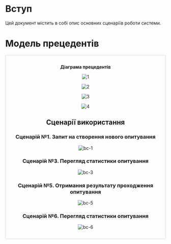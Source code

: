 # Вступ

Цей документ містить в собі опис основних сценаріїв роботи системи.

# Модель прецедентів

<center style="
    border-radius:4px;
    border: 1px solid #cfd7e6;
    box-shadow: 0 1px 3px 0 rgba(89,105,129,.05), 0 1px 1px 0 rgba(0,0,0,.025);
    padding: 1em;"
>

**Діаграма прецедентів**

![1](https://www.plantuml.com/plantuml/png/ZLExJkD05Etp5QDiiPMBR3P9iucoMcr9IOq6Pq0Hnexy40zH94OyEbFma10Iy0UM4qDa5ESNxlqZXZiGao516ScMVNJEcNlFt6bxFdVzODSg-LtV4YNsllviERRFlEwXQ5Rgp7GinsrkMjpSQS4D93ynWcV88MCuW2d4C88CZo6HNnEOO4GsmkumPLgYVsxwZilAS0ivzc6C0moL1i_AZ7jitHCk-o7audnES0KPRPDY7qEY_j_l2TTVIBw352Ro6S7Jcu3eQzpcsqlCBoGxXXUynX36a17_hysj0w_m9q7W2PDxWYG9Xge9cKACfr8SgHR-RLGqyeEiuf9wxUlKNnhr4KD8o3TLCJ8PyLGc5HRP5kgglX4r7SDGaLTm-Aqvt4DAUmzb716CljNMlcXpF8VnYhNNTRNKvNW2EHtRAWuDTIZqei4nWfxHelnrIEKy6mAZu-pPX5CL7xDKm8qbzDfYEi6paIdmwc9SfZxl7nX7BQhtaxs65Yu5t9RNIrxRLm00)

![2](https://www.plantuml.com/plantuml/png/XPBDIiD058NtVOgXNNUWwSv5AOYFu4wGePsTff8Vx39M11U281gN-WYnjbAZILxXt3Vo9WCc94CxYv3SUxupzoTJFr1U45vUz7g2Zve52q_qyOAKRb1WIn6j-aBvucHvfRr033GVfOmwzFLC-PhrRnGXfplasE0BMsJ8w57mPu4ThUWMQoGcM9cT7f-Fn42fqghbzCxqXiMVJKXWJJ672-JcZKNV_qvorF9unI-BCYGTZkAQwdBFLVs9_LuBxxJu9-pmGJ55egemPUA77f2MepdKWXntck12gWNSrmCjh7C-S_UFMZfcNsQ7m_dYsXrEoaGLDVSB6Sg9MSoHNWRQdVjrrh5b6t0JbpO3jZYe6DiLKtxo__a7)

![3](https://www.plantuml.com/plantuml/png/XL6nIWD14EtlAuQapa9IMeI0jQMr3CbYenUutKFBYm6r4onI2Vv252y6DEilpFoHpzq8AnncZhjXthptRdPsuZnNlhwyA0f2yDJFA-h9axIom_ic6scrwH4xEk6Ipsr5VOjWJeBQsIax2ycp1BsNhJPHkjC7aY1V06vqAQ-oJc1qEZq-6rAVEThyTNcKhRpeIXlI1TG1tm1WIIXo_zpA33j6MS3eu_UlXBJ-Vnw3v-29z4xQMBvZF7Hl3Sdd7jheAZSRfVtibpQOpQ_AmVYd5-548bERSTh6aRtsjfov8cld19DHCiQecr5Ca72ftm00)

![4](https://www.plantuml.com/plantuml/png/SoWkIImgAStDuKfCBialKb2wCE72tWiRBko-EErYquKT5tOfAIGMApZc9UPK5fSeAAS2GM8Y5vS249GMfoOd5gS2jIouiFN25g2cpHURBsm2qdilxBtOht1XtuNz5tPSR48M19iMwXnlgA2Sc0Wo2isaAK1D89CGfa3CmD2lPuYcSzA57M2Tkozi9Q3J2B_h2UWs1diU5YAwAVdbURfs81cGCDHf2dgbUdOGRrgbLfIavgKK8sIDyCeQOvDr09B0A080)


## Сценарії використання
  
### Сценарій №1. Запит на створення нового опитування

![bc-1](https://www.plantuml.com/plantuml/png/ZLJBRjDG4DtxAsO9KWl9XaMIHXMF1N_0jgMkG0eDIiC6UP4cecKH4LHLxeQs87xWgk0whLtx5sR-Y9cvla5n34waHD7ScNFEdNFixSFXpc3uuLtFw_dxGtZZx-pv0z2F9p-T_Vx145xtU_t1LgFHWCEt7_sjvfDkPxVxydchytYt2q-VRJRhUl423SPuZSREu3aQp75EOy1xD417DERJZ4OOSU6UPbBFf8I_C0FCR3TD1CDsr7B-f1CqTCJTSxp3US7yLGWneP36Kjy0_AQS4Vx66unej67LfKglixLCLp8d23GfvXpR1LTJLd5MY_6TEsEUJsZAoWoD2uJBrPi3JVXQEONqMRO4h3pZhvn6jJodkes4lj09OuMy-WBUq34ZdblQ5wyscwsLPO4mY5cVL4p2jUi5-zg-rKgyLDFS-c-5y5WzCZIY46zLeg9eJls3lIAudkS5PVC2RTIOwx_MYhs0kVDFd09CbmD14u056yRSC-FHEowBfCexFcfxGJbNGK4lJ7GcYHTeuOiNUX8N_xOsgzfSJYZKDQUOq4n6pB8neYLduCojF_e7Qb2srAdwYuYngX8-IOG4KeAYWgUgtlMvo5HokPKzq8CR6nOqvRpDD6eFsqx6LSLjQLH-DafoAopxZm6OhyaHB-V4Wlx0kQp2FjSBo5FPUt6rgKoc5CgKhh4o8dfZ2MR_VTlRvWppI_WF)

### Сценарій №3. Перегляд статистики опитування

![bc-3](https://www.plantuml.com/plantuml/png/hPFFIW9H5CRtynJt1I8ZQE6eIBNfCJH72im9dJRXOdJ0Df8WeQkig0SOJ57JgLSuvutwxfz1af69wCB0vSuvl-yxtzmfDhrImxkvgbarf-g92wTKSHf2BKjWvQfktHFdRirjv3EPZ6XUtZhvWwD2hbmuEytczii5SNooTvXMIuyKqfmc5EeUUg8P-pIZTrfndwQ2szoX4Cz2xHRqGGj1d_I5Wmu7ifCYYhYVglJATm2rAT8GepT2_ngyYJvFfSJ-fXoOlfY4IU0O71vAgzmJgd2EmXNtz1GyfCdVt3zleupg61mVpjSnAJ6nLFn0rW5-Zv0m023Q8K1Tp3CoQWCCC0Ks01XbbZ0hbJzMmSSnBmKONKmKWU-3kLJy3SwfLyoLiwpMzZTggJfrFzKkgxANll1s1UA3e3c5EcGXDH3vhsAofTgBEPd9ufPHsEJCmG--lRFZ3QA-hayGuo3n7jWxnWKnjl1lI4JeNjjM4M7ZF_y6)

### Сценарій №5. Отримання результату проходження опитування

![bc-5](https://www.plantuml.com/plantuml/png/SYWkIImgAStDuSf9JIjHo4XDJ4ajKW03BX1XavQVLwAGd9-JNsHhO62WK9nPbMfhQ6PdasJdwM9bevzaf-3ah6iAQ9qCSXg6WIYwpoby04v0Dnm6ji01kcWTqMuGI1M45Is82nYtfcb3aolykH4_WzKeo58G8gjuzFFyvyzaI8jdE6pXuRw_mLAiJ53Ya_K33d9lU0pOIevARiN2KP0RD2pNSeCQ6tmWH2sF3SfMGMG435fuapcfKwfBx5568u_OizOWo4JiYS4hkLEn2AsrGUOAGNrl9AU-Xazp3RPmF52WrtkZhlS8skMVsddv6LUykDT0U_5xzBX61PU8-Lz3NcYubTp9dFh2o3GYdCoaaATeSY45DhIPYsrbnFvkvx3K0SOSiIDVPkhOoOJCdV8xtCNbUTpfB1ltPp9MbQw_lfqQhDILXTV4c0NzFHZujgmXENXKNK376Q8SaT-FVXoftQehJOhZJ8XTmx6Mc4bc4azg8gDqNspiwdgKdJ40_jnV)

 
### Сценарій №6. Перегляд статистики опитування
  
![bc-6](https://www.plantuml.com/plantuml/png/SYWkIImgAStDuSf9JIjHo4XDJ4ajKW03BX1XavQVLwAGd9-JNsHhO62WK9nPbMfhQ6PdasJdwM9bevzaf-3ah6i6QALgSXA8eV2UKynIDnv0DXv6j-e1M619q0NHX21k54syG1r12inqhl2z6_drTHhK3Eb64ZAqxtq_xvkMN2zUOB562HinklxaTocZi8iQjJmKQ6G8Nt1byO4T7BwmIhKrDxSov-8MQLCCLeHKkZrgyIXPN-w17WsSc9zAMR_l5B5omsw7BLph-bb9IKvVrCsolAexzbExKcE9wH5RiZUXBgO8fCdyHkv2PwVjam8p-F-D8h8nQ-ewFZcrJ0Wdg6I7BLHf9vFmPCsm6iEXoX7AX5ynanfUE-O5IeAMdOB7sTZUIBOcXA9Yg6IwG_Fa7SAXWgKDxlkeocUbXj9ypBVhkA7AEfc6rqyVzvouvbYKZzDO6JEDfzRODCY6GCI4DjB6JvP_eKVCQz8E6_BBM8rRZZZ7HldtT1UNv-qLxVK6Vq_ZGFlqFkklqtZBwAjzhxC3EVH9zZlRGI9Of8XbT1ZUZQQJg-j-xuoU-VVo3G00)
